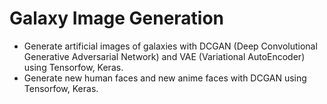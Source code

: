 # Galaxy Image Generation
- Generate artificial images of galaxies with DCGAN (Deep Convolutional Generative Adversarial Network) and VAE (Variational AutoEncoder) using Tensorfow, Keras.
- Generate new human faces and new anime faces with DCGAN using Tensorfow, Keras.
